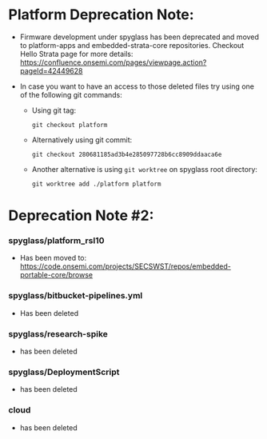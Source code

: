 # Platform Deprecation Note:

* Firmware development under spyglass has been deprecated and moved to platform-apps and embedded-strata-core repositories.
Checkout Hello Strata page for more details: https://confluence.onsemi.com/pages/viewpage.action?pageId=42449628

* In case you want to have an access to those deleted files try using one of the following git commands:
  
  * Using git tag:

    ```git checkout platform```
  
  * Alternatively using git commit:

    ```git checkout 280681185ad3b4e285097728b6cc8909ddaaca6e```
  
  * Another alternative is using `git worktree` on spyglass root directory:

    ```git worktree add ./platform platform```

# Deprecation Note #2:

### spyglass/platform_rsl10 
* Has been moved to: https://code.onsemi.com/projects/SECSWST/repos/embedded-portable-core/browse

### spyglass/bitbucket-pipelines.yml
* Has been deleted
  
### spyglass/research-spike
* has been deleted

### spyglass/DeploymentScript
* has been deleted

### cloud
* has been deleted